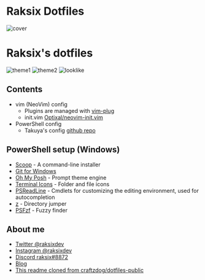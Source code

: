 # Raksix Dotfiles
![cover](https://cdn.discordapp.com/attachments/952206889293328435/952206897883254844/unknown.png)

# Raksix's dotfiles

![theme1](https://cdn.discordapp.com/attachments/952206889293328435/952206974337056768/unknown.png)
![theme2](https://cdn.discordapp.com/attachments/952206889293328435/952207057447190538/unknown.png)
![looklike](https://cdn.discordapp.com/attachments/952206889293328435/952207470489645106/unknown.png)

## Contents

- vim (NeoVim) config
  - Plugins are managed with [vim-plug](https://github.com/junegunn/vim-plug)
  - init.vim [Optixal/neovim-init.vim](https://github.com/Optixal/neovim-init.vim)
- PowerShell config
  - Takuya's config [github repo](https://github.com/craftzdog/dotfiles-public)

## PowerShell setup (Windows)

- [Scoop](https://scoop.sh/) - A command-line installer
- [Git for Windows](https://gitforwindows.org/)
- [Oh My Posh](https://ohmyposh.dev/) - Prompt theme engine
- [Terminal Icons](https://github.com/devblackops/Terminal-Icons) - Folder and file icons
- [PSReadLine](https://docs.microsoft.com/en-us/powershell/module/psreadline/) - Cmdlets for customizing the editing environment, used for autocompletion
- [z](https://www.powershellgallery.com/packages/z) - Directory jumper
- [PSFzf](https://github.com/kelleyma49/PSFzf) - Fuzzy finder

## About me

- [Twitter @raksixdev](https://twitter.com/raksixdev)
- [Instagram @raksixdev](https://www.instagram.com/raksixdev/)
- [Discord raksix#8872](https://discord.com/users/852580088465063946)
- [Blog](https://raksix.tech/)
- [This readme cloned from craftzdog/dotfiles-public](https://github.com/craftzdog/dotfiles-public#readme)
